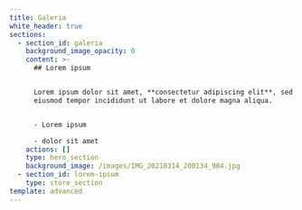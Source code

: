 ```yaml
---
title: Galeria
white_header: true
sections:
  - section_id: galeria
    background_image_opacity: 0
    content: >-
      ## Lorem ipsum


      Lorem ipsum dolor sit amet, **consectetur adipiscing elit**, sed do
      eiusmod tempor incididunt ut labore et dolore magna aliqua.


      - Lorem ipsum

      - dolor sit amet
    actions: []
    type: hero_section
    background_image: /images/IMG_20210314_200134_984.jpg
  - section_id: lorem-ipsum
    type: store_section
template: advanced
---
```

